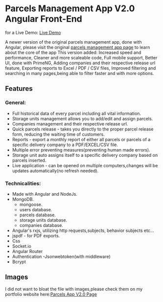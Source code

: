 # Parcels Management App V2.0 Angular Front-End

for a Live Demo: [Live Demo](https://parcels-management-demo.netlify.app)

A newer version of the original parcels management app, done with Angular,
please visit the original [parcels management app page](https://lior-reuven.netlify.app/main_projects/6) to learn about the core of the app
This version added:
Increased speed and performance,
Cleaner and more scaleable code,
Full mobile support,
Better UI, done with PrimeNG,
Adding companies and their respective release url feature,
Exporting reports to Excel / PDF / CSV files,
Improved filtering and searching in many pages,being able to filter faster and with more options.

## Features

### General:

- Full historical data of every parcel including all vital information.
- Storage units management allows you to add/edit and assign parcels.
- Companies management and their respective release url.
- Quick parcels release - takes you directly to the proper parcel release form, reducing the waiting time of customers.
- Reports - export a monthly report of either all parcels or parcels of a specific delivery company to a PDF/EXCEL/CSV file.
- Multiple error preventing measures(preventing human made errors).
- Storage unit auto assigns itself to a specific delivery company based on parcels inserted.
- Live application - can be opened on multiple computers,changes will be updates automatically(no refresh needed).

### Technicalities:
- Made with Angular and NodeJs.
- MongoDB.
  - mongoose.
  - users database.
  - parcels database.
  - storage units database.
  - companies database.
- Angular's rxjs, utilizing http requests,subjects, behavior subjects etc...
- jspdf - for PDF exports.
- Css
- Socket.io
- Angular Router
- Authentication
  -Jsonwebtoken(with middleware)
- Bcrypt

## Images

I did not want to bloat the file with images,please check them on my portfolio website here:[Parcels App V2.0 Page](https://lior-reuven.netlify.app/main_projects/7)


